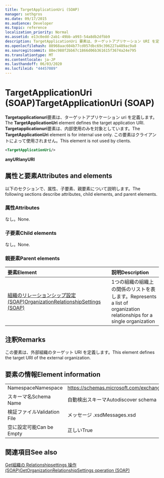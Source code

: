 ```yaml
---
title: TargetApplicationUri (SOAP)
manager: sethgros
ms.date: 09/17/2015
ms.audience: Developer
ms.topic: reference
localization_priority: Normal
ms.assetid: e13c0edd-2ab1-49bb-a993-54a8db2dfbb9
description: TargetApplicationUri 要素は、ターゲットアプリケーション URI を定義します。 TargetApplicationUri 要素は、内部使用のみを対象としています。 この要素はクライアントによって使用されません。
ms.openlocfilehash: 88968aac604b77cd057dbc69c396227a489ac9a8
ms.sourcegitcommit: 88ec988f2bb67c1866d06b361615f3674a24e795
ms.translationtype: MT
ms.contentlocale: ja-JP
ms.lasthandoff: 06/03/2020
ms.locfileid: "44457089"
---
```

# <a name="targetapplicationuri-soap"></a><span data-ttu-id="d0698-105">TargetApplicationUri (SOAP)</span><span class="sxs-lookup"><span data-stu-id="d0698-105">TargetApplicationUri (SOAP)</span></span>

<span data-ttu-id="d0698-106">**Targetapplicationuri**要素は、ターゲットアプリケーション uri を定義します。</span><span class="sxs-lookup"><span data-stu-id="d0698-106">The **TargetApplicationUri** element defines the target application URI.</span></span> <span data-ttu-id="d0698-107">**Targetapplicationuri**要素は、内部使用のみを対象としています。</span><span class="sxs-lookup"><span data-stu-id="d0698-107">The **TargetApplicationUri** element is for internal use only.</span></span> <span data-ttu-id="d0698-108">この要素はクライアントによって使用されません。</span><span class="sxs-lookup"><span data-stu-id="d0698-108">This element is not used by clients.</span></span> 
  
```XML
<TargetApplicationUri/>
```

 <span data-ttu-id="d0698-109">**anyURI**</span><span class="sxs-lookup"><span data-stu-id="d0698-109">**anyURI**</span></span>
## <a name="attributes-and-elements"></a><span data-ttu-id="d0698-110">属性と要素</span><span class="sxs-lookup"><span data-stu-id="d0698-110">Attributes and elements</span></span>

<span data-ttu-id="d0698-111">以下のセクションで、属性、子要素、親要素について説明します。</span><span class="sxs-lookup"><span data-stu-id="d0698-111">The following sections describe attributes, child elements, and parent elements.</span></span>
  
### <a name="attributes"></a><span data-ttu-id="d0698-112">属性</span><span class="sxs-lookup"><span data-stu-id="d0698-112">Attributes</span></span>

<span data-ttu-id="d0698-113">なし。</span><span class="sxs-lookup"><span data-stu-id="d0698-113">None.</span></span>
  
### <a name="child-elements"></a><span data-ttu-id="d0698-114">子要素</span><span class="sxs-lookup"><span data-stu-id="d0698-114">Child elements</span></span>

<span data-ttu-id="d0698-115">なし。</span><span class="sxs-lookup"><span data-stu-id="d0698-115">None.</span></span>
  
### <a name="parent-elements"></a><span data-ttu-id="d0698-116">親要素</span><span class="sxs-lookup"><span data-stu-id="d0698-116">Parent elements</span></span>

|<span data-ttu-id="d0698-117">**要素**</span><span class="sxs-lookup"><span data-stu-id="d0698-117">**Element**</span></span>|<span data-ttu-id="d0698-118">**説明**</span><span class="sxs-lookup"><span data-stu-id="d0698-118">**Description**</span></span>|
|:-----|:-----|
|[<span data-ttu-id="d0698-119">組織のリレーションシップ設定 (SOAP)</span><span class="sxs-lookup"><span data-stu-id="d0698-119">OrganizationRelationshipSettings (SOAP)</span></span>](organizationrelationshipsettings-soap.md) <br/> |<span data-ttu-id="d0698-120">1つの組織の組織上の関係のリストを表します。</span><span class="sxs-lookup"><span data-stu-id="d0698-120">Represents a list of organization relationships for a single organization</span></span>  <br/> |
   
## <a name="remarks"></a><span data-ttu-id="d0698-121">注釈</span><span class="sxs-lookup"><span data-stu-id="d0698-121">Remarks</span></span>

<span data-ttu-id="d0698-122">この要素は、外部組織のターゲット URI を定義します。</span><span class="sxs-lookup"><span data-stu-id="d0698-122">This element defines the target URI of the external organization.</span></span>
  
## <a name="element-information"></a><span data-ttu-id="d0698-123">要素の情報</span><span class="sxs-lookup"><span data-stu-id="d0698-123">Element information</span></span>

|||
|:-----|:-----|
|<span data-ttu-id="d0698-124">Namespace</span><span class="sxs-lookup"><span data-stu-id="d0698-124">Namespace</span></span>  <br/> |https://schemas.microsoft.com/exchange/2010/Autodiscover  <br/> |
|<span data-ttu-id="d0698-125">スキーマ名</span><span class="sxs-lookup"><span data-stu-id="d0698-125">Schema Name</span></span>  <br/> |<span data-ttu-id="d0698-126">自動検出スキーマ</span><span class="sxs-lookup"><span data-stu-id="d0698-126">Autodiscover schema</span></span>  <br/> |
|<span data-ttu-id="d0698-127">検証ファイル</span><span class="sxs-lookup"><span data-stu-id="d0698-127">Validation File</span></span>  <br/> |<span data-ttu-id="d0698-128">メッセージ .xsd</span><span class="sxs-lookup"><span data-stu-id="d0698-128">Messages.xsd</span></span>  <br/> |
|<span data-ttu-id="d0698-129">空に設定可能</span><span class="sxs-lookup"><span data-stu-id="d0698-129">Can be Empty</span></span>  <br/> |<span data-ttu-id="d0698-130">正しい</span><span class="sxs-lookup"><span data-stu-id="d0698-130">True</span></span>  <br/> |
   
## <a name="see-also"></a><span data-ttu-id="d0698-131">関連項目</span><span class="sxs-lookup"><span data-stu-id="d0698-131">See also</span></span>



[<span data-ttu-id="d0698-132">Get組織の Relationshipsettings 操作 (SOAP)</span><span class="sxs-lookup"><span data-stu-id="d0698-132">GetOrganizationRelationshipSettings operation (SOAP)</span></span>](getorganizationrelationshipsettings-operation-soap.md)

